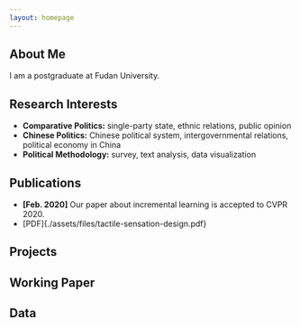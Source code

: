 ```yaml
---
layout: homepage
---
```


## About Me

I am a postgraduate at Fudan University.

## Research Interests

- **Comparative Politics:** single-party state, ethnic relations, public opinion
- **Chinese Politics:** Chinese political system, intergovernmental relations, political economy in China
- **Political Methodology:** survey, text analysis, data visualization

## Publications

- **[Feb. 2020]** Our paper about incremental learning is accepted to CVPR 2020.
- [PDF]{./assets/files/tactile-sensation-design.pdf}


## Projects


## Working Paper


## Data



